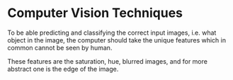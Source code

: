 # Computer Vision Techniques

To be able predicting and classifying the correct input images, i.e. what object in the image, the computer should take
the unique features which in common cannot be seen by human.

These features are the saturation, hue, blurred images, and for more abstract one is the edge of the image.
